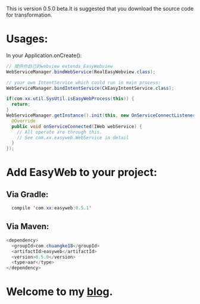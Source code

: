 This is version 0.5.0 beta.It is suggested that you download the source code for transformation.

Usages:
====
In your Application.onCreate():

```Java
// 提供你自己的webview extends EasyWebview
WebServiceManager.bindWebService(RealEasyWebview.class);

// your own IntentService which could run in main process:
WebServiceManager.bindIntentService(CkEasyIntentService.class);

if(com.xx.util.SysUtil.isEasyWebProcess(this)) {
  return;
}
WebServiceManager.getInstance().init(this, new OnServiceConnectListener() {
  @Override
  public void onServiceConnected(IWeb webService) {
    // All operate are through this.
    // See com.xx.easyweb.WebService in detail
  }
});
```    
        
        
Add EasyWeb to your project:
====
Via Gradle:
----
```Java
  compile 'com.xx:easyweb:0.5.1'
  ```
  
Via Maven:
----
```Java
<dependency>
  <groupId>com.chuangke18</groupId>
  <artifactId>easyweb</artifactId>
  <version>0.5.0</version>
  <type>aar</type>
</dependency>
```

Welcome to my [blog](http://blog.csdn.net/u011511577).
====

